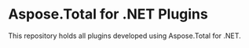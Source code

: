 # Aspose.Total for .NET Plugins

This repository holds all plugins developed using Aspose.Total for .NET.